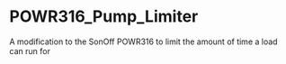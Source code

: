 # POWR316_Pump_Limiter
A modification to the SonOff POWR316 to limit the amount of time a load can run for
